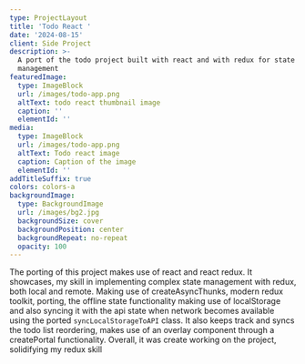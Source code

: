 ```yaml
---
type: ProjectLayout
title: 'Todo React '
date: '2024-08-15'
client: Side Project
description: >-
  A port of the todo project built with react and with redux for state
  management
featuredImage:
  type: ImageBlock
  url: /images/todo-app.png
  altText: todo react thumbnail image
  caption: ''
  elementId: ''
media:
  type: ImageBlock
  url: /images/todo-app.png
  altText: Todo react image
  caption: Caption of the image
  elementId: ''
addTitleSuffix: true
colors: colors-a
backgroundImage:
  type: BackgroundImage
  url: /images/bg2.jpg
  backgroundSize: cover
  backgroundPosition: center
  backgroundRepeat: no-repeat
  opacity: 100
---
```

The porting of this project makes use of react and react redux. It showcases, my skill in implementing complex  state management with redux, both local and remote. Making use of createAsyncThunks, modern redux toolkit, porting, the offline state functionality making use of localStorage and also syncing it with the api state when network becomes available using the ported `syncLocalStorageToAPI` class. It also keeps track and syncs the todo list reordering, makes use of an overlay component through a createPortal functionality. Overall, it was create working on the project, solidifying my redux skill
